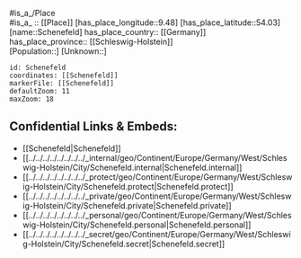 ﻿---
location: [54.03,9.48] 
mapzoom: [7,12] 
mapmarker: city 
type: City
tags:
- geo/City


SpocWebEntityId: 34007
isDeleted: false
confidential: public

---
#is_a_/Place  
#is_a_ :: [[Place]] 
[has_place_longitude::9.48] 
[has_place_latitude::54.03] 
[name::Schenefeld] 
has_place_country:: [[Germany]]  
has_place_province:: [[Schleswig-Holstein]]  
[Population::] 
[Unknown::] 


```leaflet
id: Schenefeld
coordinates: [[Schenefeld]] 
markerFile: [[Schenefeld]] 
defaultZoom: 11 
maxZoom: 18
```


## Confidential Links & Embeds: 
- [[Schenefeld|Schenefeld]]  
- [[../../../../../../../../_internal/geo/Continent/Europe/Germany/West/Schleswig-Holstein/City/Schenefeld.internal|Schenefeld.internal]] 
- [[../../../../../../../../_protect/geo/Continent/Europe/Germany/West/Schleswig-Holstein/City/Schenefeld.protect|Schenefeld.protect]] 
- [[../../../../../../../../_private/geo/Continent/Europe/Germany/West/Schleswig-Holstein/City/Schenefeld.private|Schenefeld.private]] 
- [[../../../../../../../../_personal/geo/Continent/Europe/Germany/West/Schleswig-Holstein/City/Schenefeld.personal|Schenefeld.personal]] 
- [[../../../../../../../../_secret/geo/Continent/Europe/Germany/West/Schleswig-Holstein/City/Schenefeld.secret|Schenefeld.secret]] 
